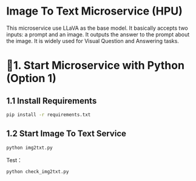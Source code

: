 # Image To Text Microservice (HPU)

This microservice use LLaVA as the base model. It basically accepts two inputs: a prompt and an image. It outputs the answer to the prompt about the image. It is widely used for Visual Question and Answering tasks.

# 🚀1. Start Microservice with Python (Option 1)

## 1.1 Install Requirements

```bash
pip install -r requirements.txt
```

## 1.2 Start Image To Text Service

```py
python img2txt.py
```

Test：

```py
python check_img2txt.py
```